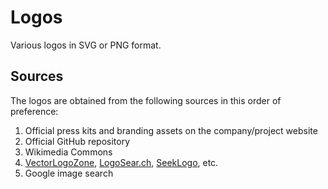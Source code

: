 # Logos

Various logos in SVG or PNG format.

## Sources

The logos are obtained from the following sources in this order of preference:

1. Official press kits and branding assets on the company/project website
1. Official GitHub repository
1. Wikimedia Commons
1. [VectorLogoZone](https://www.vectorlogo.zone/), [LogoSear.ch](https://logosear.ch/search.html), [SeekLogo](https://seeklogo.com/), etc.
1. Google image search
